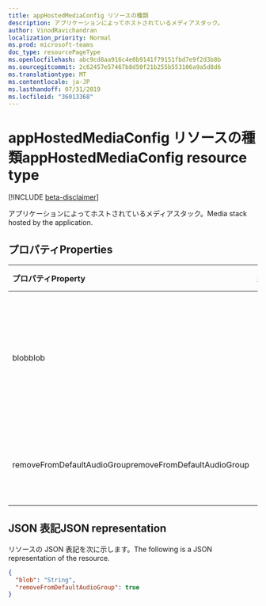 ```yaml
---
title: appHostedMediaConfig リソースの種類
description: アプリケーションによってホストされているメディアスタック。
author: VinodRavichandran
localization_priority: Normal
ms.prod: microsoft-teams
doc_type: resourcePageType
ms.openlocfilehash: abc9cd8aa916c4e0b9141f79151fbd7e9f2d3b8b
ms.sourcegitcommit: 2c62457e57467b8d50f21b255b553106a9a5d8d6
ms.translationtype: MT
ms.contentlocale: ja-JP
ms.lasthandoff: 07/31/2019
ms.locfileid: "36013368"
---
```

# <a name="apphostedmediaconfig-resource-type"></a><span data-ttu-id="d4490-103">appHostedMediaConfig リソースの種類</span><span class="sxs-lookup"><span data-stu-id="d4490-103">appHostedMediaConfig resource type</span></span>

[!INCLUDE [beta-disclaimer](../../includes/beta-disclaimer.md)]

<span data-ttu-id="d4490-104">アプリケーションによってホストされているメディアスタック。</span><span class="sxs-lookup"><span data-stu-id="d4490-104">Media stack hosted by the application.</span></span>

## <a name="properties"></a><span data-ttu-id="d4490-105">プロパティ</span><span class="sxs-lookup"><span data-stu-id="d4490-105">Properties</span></span>

| <span data-ttu-id="d4490-106">プロパティ</span><span class="sxs-lookup"><span data-stu-id="d4490-106">Property</span></span>                          | <span data-ttu-id="d4490-107">型</span><span class="sxs-lookup"><span data-stu-id="d4490-107">Type</span></span>    | <span data-ttu-id="d4490-108">説明</span><span class="sxs-lookup"><span data-stu-id="d4490-108">Description</span></span>                                                     |
| :-------------------------------- | :------ | :---------------------------------------------------------------|
| <span data-ttu-id="d4490-109">blob</span><span class="sxs-lookup"><span data-stu-id="d4490-109">blob</span></span>                              | <span data-ttu-id="d4490-110">String</span><span class="sxs-lookup"><span data-stu-id="d4490-110">String</span></span>  | <span data-ttu-id="d4490-111">スマートメディアエージェントによって生成されたメディア構成 blob。</span><span class="sxs-lookup"><span data-stu-id="d4490-111">The media configuration blob generated by smart media agent.</span></span>    |
| <span data-ttu-id="d4490-112">removeFromDefaultAudioGroup</span><span class="sxs-lookup"><span data-stu-id="d4490-112">removeFromDefaultAudioGroup</span></span>       | <span data-ttu-id="d4490-113">Boolean</span><span class="sxs-lookup"><span data-stu-id="d4490-113">Boolean</span></span> | <span data-ttu-id="d4490-114">既定のオーディオグループからの音声の削除</span><span class="sxs-lookup"><span data-stu-id="d4490-114">Remove audio from the default audio group</span></span>                       |

## <a name="json-representation"></a><span data-ttu-id="d4490-115">JSON 表記</span><span class="sxs-lookup"><span data-stu-id="d4490-115">JSON representation</span></span>

<span data-ttu-id="d4490-116">リソースの JSON 表記を次に示します。</span><span class="sxs-lookup"><span data-stu-id="d4490-116">The following is a JSON representation of the resource.</span></span>

<!-- {
  "blockType": "resource",
  "optionalProperties": [

  ],
  "baseType": "microsoft.graph.mediaConfig",
  "@odata.type": "microsoft.graph.appHostedMediaConfig"
}-->
```json
{
  "blob": "String",
  "removeFromDefaultAudioGroup": true
}
```

<!-- uuid: 8fcb5dbc-d5aa-4681-8e31-b001d5168d79
2015-10-25 14:57:30 UTC -->
<!--
{
  "type": "#page.annotation",
  "description": "appHostedMediaConfig resource",
  "keywords": "",
  "section": "documentation",
  "tocPath": "",
  "suppressions": []
}
-->
